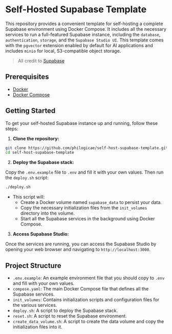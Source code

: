 # Self-Hosted Supabase Template

This repository provides a convenient template for self-hosting a complete Supabase environment using Docker Compose. It includes all the necessary services to run a full-featured Supabase instance, including the `database`, `authentication`, `storage`, and the `Supabase Studio UI`. This template comes with the `pgvector` extension enabled by default for AI applications and includes `minio` for local, S3-compatible object storage.

> All credit to [Supabase](https://github.com/supabase/supabase)

## Prerequisites
- [Docker](https://docs.docker.com/get-docker/)
- [Docker Compose](https://docs.docker.com/compose/install/)

## Getting Started
To get your self-hosted Supabase instance up and running, follow these steps:

1.  **Clone the repository:**

```bash
git clone https://github.com/philogicae/self-host-supabase-template.git
cd self-host-supabase-template
```

2.  **Deploy the Supabase stack:**

Copy the `.env.example` file to `.env` and fill it with your own values.
Then run the `deploy.sh` script:
```bash
./deploy.sh
```
- This script will:
    - Create a Docker volume named `supabase_data` to persist your data.
    - Copy the necessary initialization files from the `init_volumes` directory into the volume.
    - Start all the Supabase services in the background using Docker Compose.

3.  **Access Supabase Studio:**

Once the services are running, you can access the Supabase Studio by opening your web browser and navigating to `http://localhost:3000`.

## Project Structure
- `.env.example`: An example environment file that you should copy to `.env` and fill with your own values.
- `compose.yaml`: The main Docker Compose file that defines all the Supabase services.
- `init_volumes`: Contains initialization scripts and configuration files for the various services.
- `deploy.sh`: A script to deploy the Supabase stack.
- `reset.sh`: A script to reset the Supabase environment.
- `create_data_volume.sh`: A script to create the data volume and copy the initialization files into it.